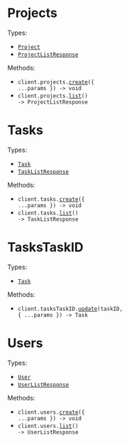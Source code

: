 # Projects

Types:

- <code><a href="./src/resources/projects.ts">Project</a></code>
- <code><a href="./src/resources/projects.ts">ProjectListResponse</a></code>

Methods:

- <code title="post /projects">client.projects.<a href="./src/resources/projects.ts">create</a>({ ...params }) -> void</code>
- <code title="get /projects">client.projects.<a href="./src/resources/projects.ts">list</a>() -> ProjectListResponse</code>

# Tasks

Types:

- <code><a href="./src/resources/tasks.ts">Task</a></code>
- <code><a href="./src/resources/tasks.ts">TaskListResponse</a></code>

Methods:

- <code title="post /tasks">client.tasks.<a href="./src/resources/tasks.ts">create</a>({ ...params }) -> void</code>
- <code title="get /tasks">client.tasks.<a href="./src/resources/tasks.ts">list</a>() -> TaskListResponse</code>

# TasksTaskID

Types:

- <code><a href="./src/resources/tasks-task-id.ts">Task</a></code>

Methods:

- <code title="put /tasks/{task_id}">client.tasksTaskID.<a href="./src/resources/tasks-task-id.ts">update</a>(taskID, { ...params }) -> Task</code>

# Users

Types:

- <code><a href="./src/resources/users.ts">User</a></code>
- <code><a href="./src/resources/users.ts">UserListResponse</a></code>

Methods:

- <code title="post /users">client.users.<a href="./src/resources/users.ts">create</a>({ ...params }) -> void</code>
- <code title="get /users">client.users.<a href="./src/resources/users.ts">list</a>() -> UserListResponse</code>
